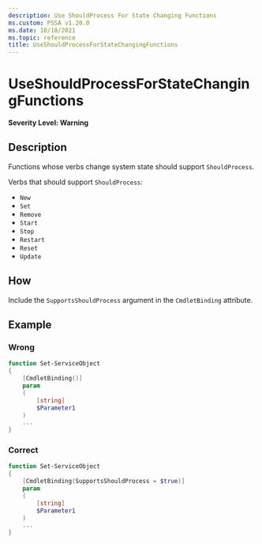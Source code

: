 ```yaml
---
description: Use ShouldProcess For State Changing Functions
ms.custom: PSSA v1.20.0
ms.date: 10/18/2021
ms.topic: reference
title: UseShouldProcessForStateChangingFunctions
---
```

# UseShouldProcessForStateChangingFunctions

**Severity Level: Warning**

## Description

Functions whose verbs change system state should support `ShouldProcess`.

Verbs that should support `ShouldProcess`:

- `New`
- `Set`
- `Remove`
- `Start`
- `Stop`
- `Restart`
- `Reset`
- `Update`

## How

Include the `SupportsShouldProcess` argument in the `CmdletBinding` attribute.

## Example

### Wrong

```powershell
function Set-ServiceObject
{
    [CmdletBinding()]
    param
    (
        [string]
        $Parameter1
    )
    ...
}
```

### Correct

```powershell
function Set-ServiceObject
{
    [CmdletBinding(SupportsShouldProcess = $true)]
    param
    (
        [string]
        $Parameter1
    )
    ...
}
```
